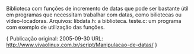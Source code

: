 Biblioteca com funções de incremento de datas que pode ser bastante útil em programas que necessitam trabalhar com datas, como biliotecas ou vídeo-locadoras.  Arquivos:
libdata.h: a biblioteca.
teste.c: um programa com exemplo de utilização das funções.


{
Publicação original: 2005-09-30
URL: http://www.vivaolinux.com.br/script/Manipulacao-de-datas/
}

